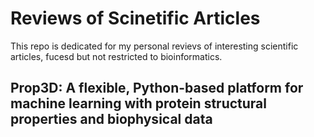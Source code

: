 # Reviews of Scinetific Articles

This repo is dedicated for my personal revievs of interesting scientific articles, fucesd but not restricted to bioinformatics.

## Prop3D: A flexible, Python-based platform for machine learning with protein structural properties and biophysical data
